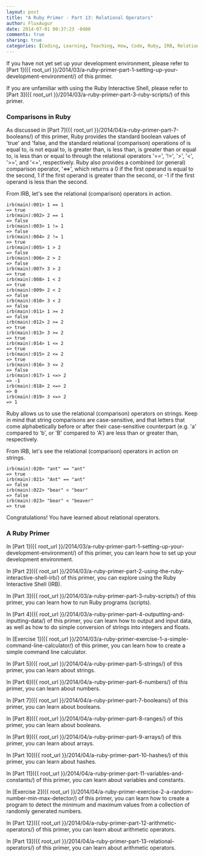 ```yaml
---
layout: post
title: "A Ruby Primer - Part 13: Relational Operators"
author: FluxAugur
date: 2014-07-01 00:37:23 -0400
comments: true
sharing: true
categories: [Coding, Learning, Teaching, How, Code, Ruby, IRB, Relational Operators]
---
```

If you have not yet set up your development environment, please refer to [Part 1]({{ root_url }}/2014/03/a-ruby-primer-part-1-setting-up-your-development-environment/) of this primer.

If you are unfamiliar with using the Ruby Interactive Shell, please refer to [Part 3]({{ root_url }}/2014/03/a-ruby-primer-part-3-ruby-scripts/) of this primer.

### Comparisons in Ruby

As discussed in [Part 7]({{ root_url }}/2014/04/a-ruby-primer-part-7-booleans/) of this primer, Ruby provides the standard boolean values of 'true' and 'false, and the standard relational (comparison) operations of is equal to, is not equal to, is greater than, is less than, is greater than or equal to, is less than or equal to through the relational operators '==', '!=', '>', '<', '>=', and '<=', respectively. Ruby also provides a combined (or general) comparison operator, '<=>', which returns a 0 if the first operand is equal to the second, 1 if the first operand is greater than the second, or -1 if the first operand is less than the second.

From IRB, let's see the relational (comparison) operators in action.

``` irb Relational (comparison) operators
irb(main):001> 1 == 1
=> true
irb(main):002> 2 == 1
=> false
irb(main):003> 1 != 1
=> false
irb(main):004> 2 != 1
=> true
irb(main):005> 1 > 2
=> false
irb(main):006> 2 > 2
=> false
irb(main):007> 3 > 2
=> true
irb(main):008> 1 < 2
=> true
irb(main):009> 2 < 2
=> false
irb(main):010> 3 < 2
=> false
irb(main):011> 1 >= 2
=> false
irb(main):012> 2 >= 2
=> true
irb(main):013> 3 >= 2
=> true
irb(main):014> 1 <= 2
=> true
irb(main):015> 2 <= 2
=> true
irb(main):016> 3 <= 2
=> false
irb(main):017> 1 <=> 2
=> -1
irb(main):018> 2 <=> 2
=> 0
irb(main):019> 3 <=> 2
=> 1
```

Ruby allows us to use the relational (comparison) operators on strings. Keep in mind that string comparisons are case-sensitive, and that letters that come alphabetically before or after their case-sensitive counterpart (e.g. 'a' compared to 'b', or 'B' compared to 'A') are less than or greater than, respectively.

From IRB, let's see the relational (comparison) operators in action on strings.

``` irb Relational (comparison) operators
irb(main):020> "ant" == "ant"
=> true
irb(main):021> "Ant" == "ant"
=> false
irb(main):022> "bear" < "bear"
=> false
irb(main):023> "bear" < "beaver"
=> true
```

Congratulations! You have learned about relational operators.

### A Ruby Primer

In [Part 1]({{ root_url }}/2014/03/a-ruby-primer-part-1-setting-up-your-development-environment/) of this primer, you can learn how to set up your development environment.

In [Part 2]({{ root_url }}/2014/03/a-ruby-primer-part-2-using-the-ruby-interactive-shell-irb/) of this primer, you can explore using the Ruby Interactive Shell (IRB).

In [Part 3]({{ root_url }}/2014/03/a-ruby-primer-part-3-ruby-scripts/) of this primer, you can learn how to run Ruby programs (scripts).

In [Part 4]({{ root_url }}/2014/03/a-ruby-primer-part-4-outputting-and-inputting-data/) of this primer, you can learn how to output and input data, as well as how to do simple conversion of strings into integers and floats.

In [Exercise 1]({{ root_url }}/2014/03/a-ruby-primer-exercise-1-a-simple-command-line-calculator/) of this primer, you can learn how to create a simple command line calculator.

In [Part 5]({{ root_url }}/2014/04/a-ruby-primer-part-5-strings/) of this primer, you can learn about strings.

In [Part 6]({{ root_url }}/2014/04/a-ruby-primer-part-6-numbers/) of this primer, you can learn about numbers.

In [Part 7]({{ root_url }}/2014/04/a-ruby-primer-part-7-booleans/) of this primer, you can learn about booleans.

In [Part 8]({{ root_url }}/2014/04/a-ruby-primer-part-8-ranges/) of this primer, you can learn about booleans.

In [Part 9]({{ root_url }}/2014/04/a-ruby-primer-part-9-arrays/) of this primer, you can learn about arrays.

In [Part 10]({{ root_url }}/2014/04/a-ruby-primer-part-10-hashes/) of this primer, you can learn about hashes.

In [Part 11]({{ root_url }}/2014/04/a-ruby-primer-part-11-variables-and-constants/) of this primer, you can learn about variables and constants.

In [Exercise 2]({{ root_url }}/2014/04/a-ruby-primer-exercise-2-a-random-number-min-max-detector/) of this primer, you can learn how to create a program to detect the minimum and maximum values from a collection of randomly generated numbers.

In [Part 12]({{ root_url }}/2014/04/a-ruby-primer-part-12-arithmetic-operators/) of this primer, you can learn about arithmetic operators.

In [Part 13]({{ root_url }}/2014/04/a-ruby-primer-part-13-relational-operators/) of this primer, you can learn about arithmetic operators.